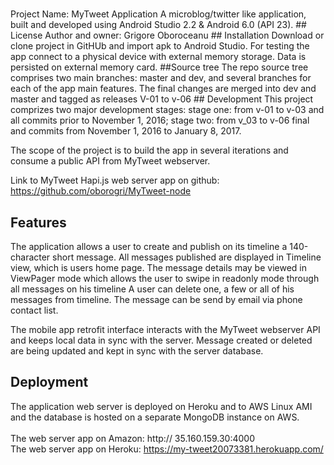 # 
<snippet>
  <content>
  	Project Name: MyTweet Application
A microblog/twitter like application, built and developed using Android Studio 2.2 &amp; Android 6.0 (API 23).
## License
Author and owner: Grigore Oboroceanu
## Installation
Download or clone project in GitHUb and import apk to Android Studio.
For testing the app connect to a physical device with external memory storage. Data is persisted on external memory card. 
##Source tree
The repo source tree comprises two main branches: master and dev, and several branches for each of the app main features. 
The final changes are merged into dev and master and tagged as releases V-01 to v-06
## Development
This project comprizes two major development stages: stage one: from v-01 to v-03 and all commits prior to November 1, 2016; 
stage two: from v_03 to v-06 final and commits from November 1, 2016 to January 8, 2017. 

The scope of the project is to build the app in several iterations and consume a public API from MyTweet webserver. 

Link to MyTweet Hapi.js web server app on github: https://github.com/oborogri/MyTweet-node

## Features 
The application allows a user to create and publish on its timeline a 140-character short message. 
All messages published are displayed in Timeline view, which is users home page. The message details may be viewed in ViewPager mode which 
allows the user to swipe in readonly mode through all messages on his timeline
A user can delete one, a few or all of his messages from timeline. The message can be send by email via phone contact list.

The mobile app retrofit interface interacts with the MyTweet webserver API and keeps local data in sync with the server. Message
created or deleted are being updated and kept in sync with the server database.

## Deployment
The application web server is deployed on Heroku and to AWS Linux AMI and the database is hosted on a separate MongoDB instance on AWS.<br>  
The web server app on Amazon:              http:// 35.160.159.30:4000 <br>
The web server app on Heroku:              https://my-tweet20073381.herokuapp.com/ <br>
